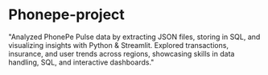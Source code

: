 # Phonepe-project
"Analyzed PhonePe Pulse data by extracting JSON files, storing in SQL, and visualizing insights with Python &amp; Streamlit. Explored transactions, insurance, and user trends across regions, showcasing skills in data handling, SQL, and interactive dashboards."

